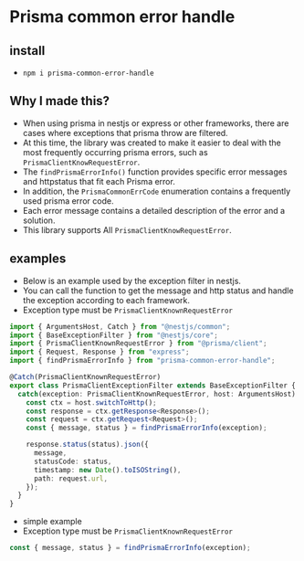 # Prisma common error handle

## install

- `npm i prisma-common-error-handle`

## Why I made this?

- When using prisma in nestjs or express or other frameworks, there are cases where exceptions that prisma throw are filtered.
- At this time, the library was created to make it easier to deal with the most frequently occurring prisma errors, such as `PrismaClientKnowRequestError`.
- The `findPrismaErrorInfo()` function provides specific error messages and httpstatus that fit each Prisma error.
- In addition, the `PrismaCommonErrCode` enumeration contains a frequently used prisma error code.
- Each error message contains a detailed description of the error and a solution.
- This library supports All `PrismaClientKnowRequestError`.

## examples

- Below is an example used by the exception filter in nestjs.
- You can call the function to get the message and http status and handle the exception according to each framework.
- Exception type must be `PrismaClientKnownRequestError`

```typescript
import { ArgumentsHost, Catch } from "@nestjs/common";
import { BaseExceptionFilter } from "@nestjs/core";
import { PrismaClientKnownRequestError } from "@prisma/client";
import { Request, Response } from "express";
import { findPrismaErrorInfo } from "prisma-common-error-handle";

@Catch(PrismaClientKnownRequestError)
export class PrismaClientExceptionFilter extends BaseExceptionFilter {
  catch(exception: PrismaClientKnownRequestError, host: ArgumentsHost) {
    const ctx = host.switchToHttp();
    const response = ctx.getResponse<Response>();
    const request = ctx.getRequest<Request>();
    const { message, status } = findPrismaErrorInfo(exception);

    response.status(status).json({
      message,
      statusCode: status,
      timestamp: new Date().toISOString(),
      path: request.url,
    });
  }
}
```

- simple example
- Exception type must be `PrismaClientKnownRequestError`

```typescript
const { message, status } = findPrismaErrorInfo(exception);
```
